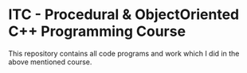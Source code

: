 # ITC - Procedural & ObjectOriented C++ Programming Course

This repository contains all code programs and work which I did in the above mentioned course.

